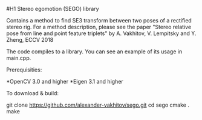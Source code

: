 #H1 Stereo egomotion (SEGO) library

Contains a method to find SE3 transform between two poses of a rectified stereo rig. For a method description, please see the paper
 "Stereo relative pose from line and point feature triplets" by A. Vakhitov, V. Lempitsky and Y. Zheng, ECCV 2018

The code compiles to a library. You can see an example of its usage in main.cpp.

Prerequisities:

*OpenCV 3.0 and higher
*Eigen 3.1 and higher

To download & build:

git clone https://github.com/alexander-vakhitov/sego.git
cd sego
cmake .
make

